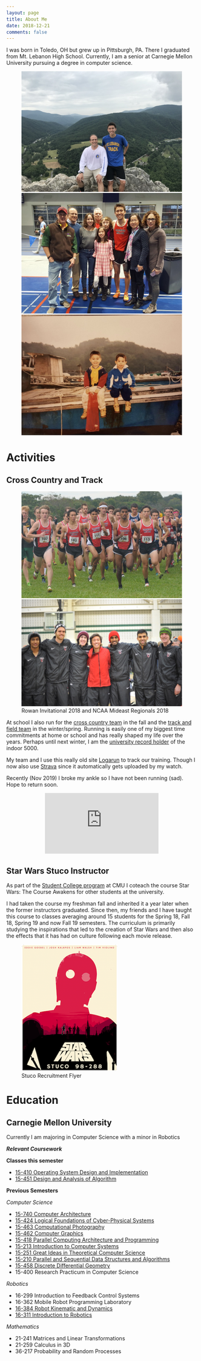 ```yaml
---
layout: page
title: About Me
date: 2018-12-21
comments: false
---
```


I was born in Toledo, OH but grew up in Pittsburgh, PA.
There I graduated from Mt. Lebanon High School. 
Currently, I am a senior at Carnegie Mellon University pursuing a degree
in computer science.

<figure class="third">
  <a href="/assets/img/about/mountain.jpg"><img src="/assets/img/about/mountain.jpg"></a>
  <a href="/assets/img/about/case2018.jpg"><img src="/assets/img/about/case2018.jpg"></a>
  <a href="/assets/img/about/oldboat.jpg"><img src="/assets/img/about/oldboat.jpg"></a>
</figure>

# Activities

## Cross Country and Track

<figure class="half">
  <a href="/assets/img/about/rowan2018.jpg"><img src="/assets/img/about/rowan2018.jpg"></a>
  <a href="/assets/img/about/regionals2018.jpg"><img src="/assets/img/about/regionals2018.jpg"></a>
  <figcaption>Rowan Invitational 2018 and NCAA Mideast Regionals 2018</figcaption>
</figure>

At school I also run for the
[cross country team](http://athletics.cmu.edu/sports/mxc/index)
in the fall and the
[track and field team](http://athletics.cmu.edu/sports/mtrack/index)
in the winter/spring. Running is easily one of my biggest time commitments
at home or school and has really shaped my life over the years. Perhaps until next winter, I am the [university record holder](http://athletics.cmu.edu/sports/mtrack/2018-19/releases/20190223xptauj) of the indoor 5000. 

My team and I use this really old site 
[Logarun](http://www.logarun.com/calendars/joshkalapos/) to track our 
training. Though I now also use [Strava](https://www.strava.com/athletes/40109316) since it automatically gets uploaded by my watch.

Recently (Nov 2019) I broke my ankle so I have not been running (sad). Hope to return soon.

<center>
  <iframe height='160' width='300' frameborder='0' allowtransparency='true' scrolling='no' src='https://www.strava.com/athletes/40109316/activity-summary/a88a0b6200daf558b8e69f09baf0244d316674eb'></iframe>
</center>

## Star Wars Stuco Instructor

As part of the [Student College program](https://www.cmu.edu/stuco/) at CMU I
coteach the course Star Wars: The Course Awakens for other students at the
university.

I had taken the course my freshman fall and inherited it a year later
when the former instructors graduated. Since then, my friends and I have taught this
course to classes averaging around 15 students for the Spring 18, Fall 18, Spring 19 and now Fall 19 semesters. The curriculum is primarily studying the
inspirations that led to the creation of Star Wars and then also the effects
that it has had on culture following each movie release.

<figure>
  <a href="/assets/img/about/StarWars_Stuco.png"><img src="/assets/img/about/StarWars_Stuco.png"></a>
  <figcaption>Stuco Recruitment Flyer</figcaption>
</figure>

# Education

## Carnegie Mellon University

Currently I am majoring in Computer Science with a minor in Robotics

***Relevant Coursework***

**Classes this semester**
- [15-410 Operating System Design and Implementation](https://www.cs.cmu.edu/~410/)
- [15-451 Design and Analysis of Algorithm]()

**Previous Semesters**

*Computer Science*

- [15-740 Computer Architecture](https://www.cs.cmu.edu/afs/cs/academic/class/15740-f19/www/index.html)
- [15-424 Logical Foundations of Cyber-Physical Systems](http://lfcps.org/course/lfcps19.html)
- [15-463 Computational Photography](http://graphics.cs.cmu.edu/courses/15-463/)
- [15-462 Computer Graphics](http://15462.courses.cs.cmu.edu/fall2018/home)
- [15-418 Parallel Computing Architecture and Programming](https://www.cs.cmu.edu/afs/cs/academic/class/15418-s18/www/)
- [15-213 Introduction to Computer Systems](https://www.cs.cmu.edu/afs/cs/academic/class/15213-f17/www/)
- [15-251 Great Ideas in Theoretical Computer Science](http://www.cs.cmu.edu/~aada/courses/15251f17/www/index.html)
- [15-210 Parallel and Sequential Data Structures and Algorithms](https://www.cs.cmu.edu/afs/cs/academic/class/15210-s18/www-s18/)
- [15-458 Discrete Differential Geometry](http://brickisland.net/DDGSpring2019/)
- 15-400 Research Practicum in Computer Science

*Robotics*
- 16-299 Introduction to Feedback Control Systems
- 16-362 Mobile Robot Programming Laboratory
- [16-384 Robot Kinematic and Dynamics](http://robotkinematics.org)
- [16-311 Introduction to Robotics](http://generalrobotics.org)

*Mathematics*
- 21-241 Matrices and Linear Transformations
- 21-259 Calculus in 3D
- 36-217 Probability and Random Processes
